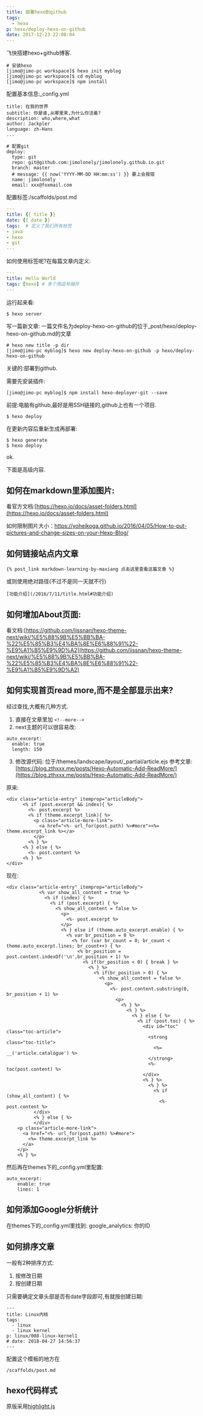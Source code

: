 ```yaml
---
title: 部署hexo到github
tags:
  - hexo
p: hexo/deploy-hexo-on-github
date: 2017-12-23 22:08:04
---
```


飞快搭建hexo+github博客.

```shell
# 安装hexo
[jimo@jimo-pc workspace]$ hexo init myblog
[jimo@jimo-pc workspace]$ cd myblog
[jimo@jimo-pc workspace]$ npm install
```
<!--more-->
配置基本信息:_config.yml
```shell
title: 在我的世界
subtitle: 你是谁,从哪里来,为什么你活着?
description: who,where,what
author: Jackpler
language: zh-Hans
...

# 配置git
deploy:
  type: git
  repo: git@github.com:jimolonely/jimolonely.github.io.git
  branch: master
  # message: {{ now('YYYY-MM-DD HH:mm:ss') }} 要上会报错
  name: jimolonely
  email: xxx@foxmail.com
```
配置标签:/scaffolds/post.md
```yml
---
title: {{ title }}
date: {{ date }}
tags:  # 定义了我们所有标签
- java
- hexo
- git
---
```
如何使用标签呢?在每篇文章内定义:
```yml
---
title: Hello World
tags: [hexo] # 多个用逗号隔开
---
```

运行起来看:
```shell
$ hexo server
```
写一篇新文章: 一篇文件名为deploy-hexo-on-github的位于_post/hexo/deploy-hexo-on-github.md的文章
```shell
# hexo new title -p dir
[jimo@jimo-pc myblog]$ hexo new deploy-hexo-on-github -p hexo/deploy-hexo-on-github
```

关键的:部署到github.

需要先安装插件:
```shell
[jimo@jimo-pc myblog]$ npm install hexo-deployer-git --save
```
前提:电脑有github,最好是用SSH链接的,github上也有一个项目.
```shell
$ hexo deploy
```
在更新内容后重新生成再部署:
```shell
$ hexo generate
$ hexo deploy
```
ok.

下面是高级内容.

## 如何在markdown里添加图片:

看官方文档:[https://hexo.io/docs/asset-folders.html](https://hexo.io/docs/asset-folders.html)

如何限制图片大小：https://yoheikoga.github.io/2016/04/05/How-to-put-pictures-and-change-sizes-on-your-Hexo-Blog/

## 如何链接站点内文章
```
{% post_link markdown-learning-by-maxiang 点击这里查看这篇文章 %}
```
或则使用绝对路径(不过不是同一天就不行)
```
[功能介绍](/2016/7/11/title.html#功能介绍)
```

## 如何增加About页面:

看文档:[https://github.com/iissnan/hexo-theme-next/wiki/%E5%88%9B%E5%BB%BA-%22%E5%85%B3%E4%BA%8E%E6%88%91%22-%E9%A1%B5%E9%9D%A2](https://github.com/iissnan/hexo-theme-next/wiki/%E5%88%9B%E5%BB%BA-%22%E5%85%B3%E4%BA%8E%E6%88%91%22-%E9%A1%B5%E9%9D%A2)

## 如何实现首页read more,而不是全部显示出来?

经过查找,大概有几种方式.

1. 直接在文章里加 ` <!--more--> `
2. next主题的可以很容易改:
```
auto_excerpt:
  enable: true
  length: 150
```
3. 修改源代码: 位于/themes/landscape/layout/_partial/article.ejs
参考文章:[https://blog.zthxxx.me/posts/Hexo-Automatic-Add-ReadMore/](https://blog.zthxxx.me/posts/Hexo-Automatic-Add-ReadMore/)

原来:
```ejs
<div class="article-entry" itemprop="articleBody">
      <% if (post.excerpt && index){ %>
        <%- post.excerpt %>
        <% if (theme.excerpt_link){ %>
          <p class="article-more-link">
            <a href="<%- url_for(post.path) %>#more"><%= theme.excerpt_link %></a>
          </p>
        <% } %>
      <% } else { %>
        <%- post.content %>
      <% } %>
</div>
```
现在:
```ejs
<div class="article-entry" itemprop="articleBody">
            <% var show_all_content = true %>
              <% if (index) { %>
                <% if (post.excerpt) { %>
                  <% show_all_content = false %>
                    <p>
                      <%- post.excerpt %>
                    </p>
                    <% } else if (theme.auto_excerpt.enable) { %>
                      <% var br_position = 0 %>
                        <% for (var br_count = 0; br_count < theme.auto_excerpt.lines; br_count++) { %>
                          <% br_position = post.content.indexOf('\n',br_position + 1) %>
                            <% if(br_position < 0) { break } %>
                              <% } %>
                                <% if(br_position > 0) { %>
                                  <% show_all_content = false %>
                                    <p>
                                      <%- post.content.substring(0, br_position + 1) %>
                                        <p>
                                          <% } %>
                                            <% } %>
                                              <% } else { %>
                                                <% if (post.toc) { %>
                                                  <div id="toc" class="toc-article">
                                                    <strong class="toc-title">
                                                      <%= __('article.catalogue') %>
                                                    </strong>
                                                    <%- toc(post.content) %>
                                                  </div>
                                                  <% } %>
                                                    <% } %>
                                                      <% if (show_all_content) { %>
                                                        <%- post.content %>
          </div>
          <% } else { %>
          </div>
    <p class="article-more-link">
      <a href="<%- url_for(post.path) %>#more">
        <%= theme.excerpt_link %>
      </a>
    </p>
    <% } %>
```
然后再在themes下的_config.yml里配置:
```
auto_excerpt:
    enable: true
    lines: 1
```
## 如何添加Google分析统计
在themes下的_config.yml里找到:
google_analytics: 你的ID

## 如何排序文章
一般有2种排序方式:
1. 按修改日期
2. 按创建日期

只需要确定文章头部是否有date字段即可,有就按创建日期:
```shell
---
title: Linux内核
tags:
  - linux
  - linux kernel
p: linux/008-linux-kernel1
# date: 2018-04-27 14:56:37
---
```
配置这个模板的地方在
```shell
/scaffolds/post.md
```

## hexo代码样式

原版采用[highlight.js](http://highlightjs.readthedocs.io/en/latest/css-classes-reference.html)
